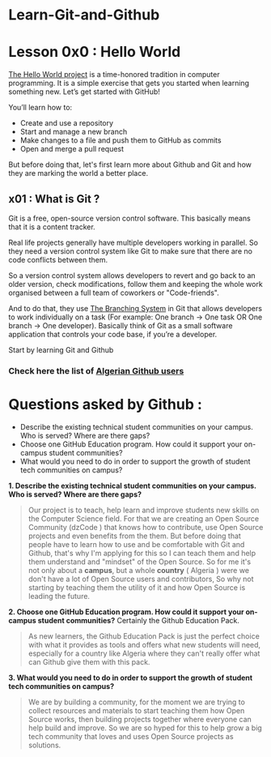 # Learn-Git-and-Github

# Lesson 0x0 : Hello World

[The Hello World project](https://en.wikipedia.org/wiki/%22Hello,_World!%22_program) is a time-honored tradition in computer programming. It is a simple exercise that gets you started when learning something new. Let’s get started with GitHub!

You’ll learn how to:

*   Create and use a repository
*   Start and manage a new branch
*   Make changes to a file and push them to GitHub as commits
*   Open and merge a pull request

But before doing that, let's first learn more about Github and Git and how they are marking the world a better place.

## x01 : What is Git ? 

Git is a free, open-source version control software. This basically means that it is a content tracker.

Real life projects generally have multiple developers working in parallel. So they need a version control system like Git to make sure that there are no code conflicts between them.

So a version control system allows developers to revert and go back to an older version, check modifications, follow them and keeping the whole work organised between a full team of coworkers or "Code-friends".

And to do that, they use [The Branching System](https://en.wikipedia.org/wiki/Branching_(version_control)) in Git that allows developers to work individually on a task (For example: One branch -> One task OR One branch -> One developer). Basically think of Git as a small software application that controls your code base, if you’re a developer.



Start by learning Git and Github
### Check here the list of [Algerian Github users](Algerian-gh-users.md)

# Questions asked by Github :

* Describe the existing technical student communities on your campus. Who is served? Where are there gaps?
* Choose one GitHub Education program. How could it support your on-campus student communities?
* What would you need to do in order to support the growth of student tech communities on campus?

**1. Describe the existing technical student communities on your campus. Who is served? Where are there gaps?**

> Our project is to teach, help learn and improve students new skills on the Computer Science field.
> For that we are creating an Open Source Community (dzCode ) that knows how to contribute, use Open Source projects and even benefits from the them. 
> But before doing that people have to learn how to use and be comfortable with Git and Github, that's why I'm applying for this so I can teach them and help them understand and "mindset" of the Open Source.
> So for me it's not only about a **campus**, but a whole **country** ( Algeria ) were we don't have a lot of Open Source users and contributors, So why not starting by teaching them the utility of it and how Open Source is leading the future.

**2. Choose one GitHub Education program. How could it support your on-campus student communities?**
Certainly the Github Education Pack.

> As new learners, the Github Education Pack is just the perfect choice with what it provides as tools and offers what new students will need, especially for a country like Algeria where they can't really offer what can Github give them with this pack.

**3. What would you need to do in order to support the growth of student tech communities on campus?**

> We are by building a community, for the moment we are trying to collect resources and materials to start teaching them how Open Source works, then building projects together where everyone can help build and improve.
> So we are so hyped for this to help grow a big tech community that loves and uses Open Source projects as solutions.

